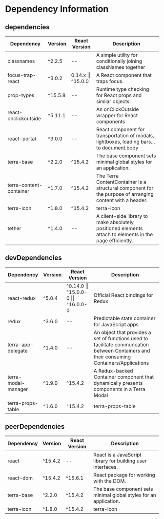# Dependency Information

## dependencies
| Dependency | Version | React Version | Description |
|-|-|-|-|
| classnames | ^2.2.5 | -- | A simple utility for conditionally joining classNames together |
| focus-trap-react | ^3.0.2 | 0.14.x \|\| ^15.0.0 | A React component that traps focus. |
| prop-types | ^15.5.8 | -- | Runtime type checking for React props and similar objects. |
| react-onclickoutside | ^5.11.1 | -- | An onClickOutside wrapper for React components |
| react-portal | ^3.0.0 | -- | React component for transportation of modals, lightboxes, loading bars... to document.body |
| terra-base | ^2.2.0 | ^15.4.2 | The base component sets minimal global styles for an application. |
| terra-content-container | ^1.7.0 | ^15.4.2 | The Terra ContentContainer is a structural component for the purpose of arranging content with a header. |
| terra-icon | ^1.8.0 | ^15.4.2 | terra-icon |
| tether | ^1.4.0 | -- | A client-side library to make absolutely positioned elements attach to elements in the page efficiently. |

## devDependencies
| Dependency | Version | React Version | Description |
|-|-|-|-|
| react-redux | ^5.0.4 | ^0.14.0 \|\| ^15.0.0-0 \|\| ^16.0.0-0 | Official React bindings for Redux |
| redux | ^3.6.0 | -- | Predictable state container for JavaScript apps |
| terra-app-delegate | ^1.4.0 | -- | An object that provides a set of functions used to facilitate communcation between Containers and their consuming Containers/Applications |
| terra-modal-manager | ^1.9.0 | ^15.4.2 | A Redux-backed Container component that dynamically presents components in a Terra Modal |
| terra-props-table | ^1.6.0 | ^15.4.2 | terra-props-table |

## peerDependencies
| Dependency | Version | React Version | Description |
|-|-|-|-|
| react | ^15.4.2 | -- | React is a JavaScript library for building user interfaces. |
| react-dom | ^15.4.2 | ^15.6.1 | React package for working with the DOM. |
| terra-base | ^2.2.0 | ^15.4.2 | The base component sets minimal global styles for an application. |
| terra-icon | ^1.8.0 | ^15.4.2 | terra-icon |
